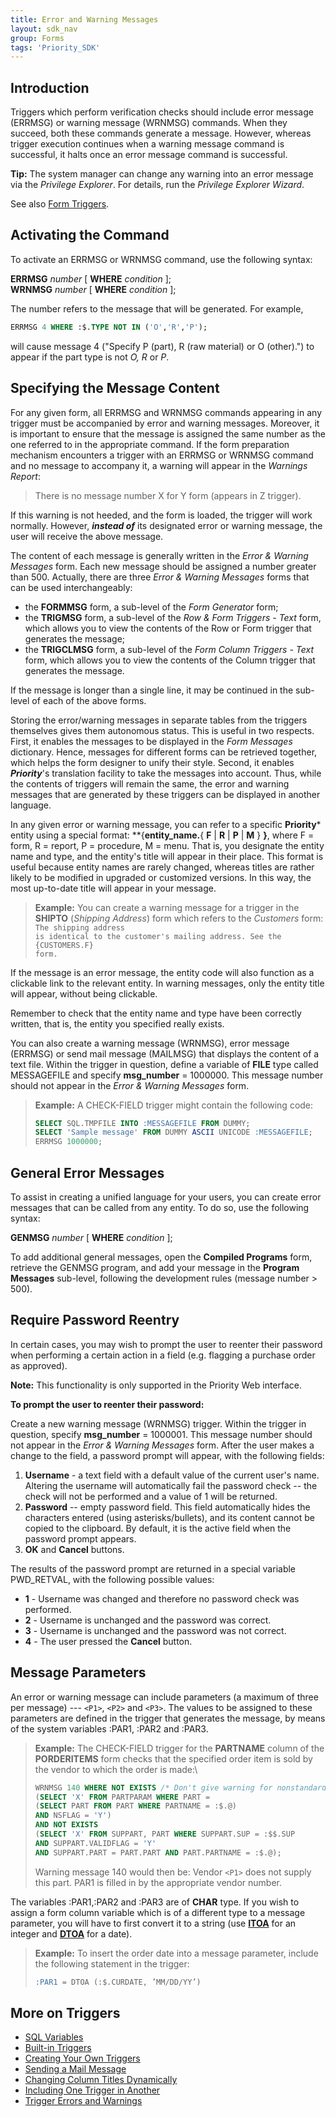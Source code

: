 ```yaml
---
title: Error and Warning Messages
layout: sdk_nav
group: Forms
tags: 'Priority_SDK'
---
```


## Introduction

Triggers which perform verification checks should include error message
(ERRMSG) or warning message (WRNMSG) commands. When they succeed, both
these commands generate a message. However, whereas trigger execution
continues when a warning message command is successful, it halts once an
error message command is successful.

**Tip:** The system manager can change any warning into an error message
via the *Privilege Explorer*. For details, run the *Privilege Explorer
Wizard*.

See also [Form Triggers](Form-Triggers ).

## Activating the Command 

To activate an ERRMSG or WRNMSG command, use the following syntax:


**ERRMSG** *number* [ **WHERE** *condition* ];\
**WRNMSG** *number* [ **WHERE** *condition* ];

The number refers to the message that will be generated. For example,

```sql
ERRMSG 4 WHERE :$.TYPE NOT IN ('O','R','P');
```

will cause message 4 ("Specify P (part), R (raw material) or O
(other).") to appear if the part type is not *O, R* or *P*.

## Specifying the Message Content 

For any given form, all ERRMSG and WRNMSG commands appearing in any
trigger must be accompanied by error and warning messages. Moreover, it
is important to ensure that the message is assigned the same number as
the one referred to in the appropriate command. If the form preparation
mechanism encounters a trigger with an ERRMSG or WRNMSG command and no
message to accompany it, a warning will appear in the *Warnings Report*:

> There is no message number X for Y form (appears in Z trigger).

If this warning is not heeded, and the form is loaded, the trigger will
work normally. However, ***instead of*** its designated error or warning
message, the user will receive the above message.

The content of each message is generally written in the *Error & Warning
Messages* form. Each new message should be assigned a number greater
than 500. Actually, there are three *Error & Warning Messages* forms
that can be used interchangeably:

-   the **FORMMSG** form, a sub-level of the *Form Generator* form;
-   the **TRIGMSG** form, a sub-level of the *Row & Form Triggers -
    Text* form, which allows you to view the contents of the Row or Form
    trigger that generates the message;
-   the **TRIGCLMSG** form, a sub-level of the *Form Column Triggers -
    Text* form, which allows you to view the contents of the Column
    trigger that generates the message.

If the message is longer than a single line, it may be continued in the
sub-level of each of the above forms.

Storing the error/warning messages in separate tables from the triggers
themselves gives them autonomous status. This is useful in two respects.
First, it enables the messages to be displayed in the *Form Messages*
dictionary. Hence, messages for different forms can be retrieved
together, which helps the form designer to unify their style. Second, it
enables ***Priority***'s translation facility to take the messages into
account. Thus, while the contents of triggers will remain the same, the
error and warning messages that are generated by these triggers can be
displayed in another language.

In any given error or warning message, you can refer to a specific
**Priority*** entity using a special format:
**{**entity_name.**{ **F** \| **R** \| **P** \| **M** } **}**,
where F = form, R = report, P = procedure, M = menu. That is, you
designate the entity name and type, and the entity's title will appear
in their place. This format is useful because entity names are rarely
changed, whereas titles are rather likely to be modified in upgraded or
customized versions. In this way, the most up-to-date title will appear
in your message.

> **Example:** You can create a warning message for a trigger in the
> **SHIPTO** (*Shipping Address*) form which refers to the *Customers*
> form: <code>The shipping address is identical to the customer's mailing
> address. See the {CUSTOMERS.F} form.</code>

If the message is an error message, the entity code will also function as a clickable link to the relevant entity. In warning messages, only the entity title will appear, without being clickable.

Remember to check that the entity name and type have been correctly
written, that is, the entity you specified really exists.

You can also create a warning message (WRNMSG), error message (ERRMSG)
or send mail message (MAILMSG) that displays the content of a text file.
Within the trigger in question, define a variable of **FILE** type
called MESSAGEFILE and specify **msg_number** = 1000000. This message
number should not appear in the *Error & Warning Messages* form.

> **Example:** A CHECK-FIELD trigger might contain the following code:
>
> ```sql
> SELECT SQL.TMPFILE INTO :MESSAGEFILE FROM DUMMY;
> SELECT 'Sample message' FROM DUMMY ASCII UNICODE :MESSAGEFILE;
> ERRMSG 1000000;
> ```

## General Error Messages 

To assist in creating a unified language for your users, you can create
error messages that can be called from any entity. To do so, use the
following syntax:

**GENMSG** *number* \[ **WHERE** *condition* \];

To add additional general messages, open the **Compiled Programs** form,
retrieve the GENMSG program, and add your message in the **Program
Messages** sub-level, following the development rules (message number \>
500).

## Require Password Reentry 

In certain cases, you may wish to prompt the user to reenter their
password when performing a certain action in a field (e.g. flagging a
purchase order as approved).

 **Note:** This functionality is only supported in the Priority Web interface.

**To prompt the user to reenter their password:**

Create a new warning message (WRNMSG) trigger. Within the trigger in
question, specify **msg_number** = 1000001. This message number should
not appear in the *Error & Warning Messages* form. After the user makes
a change to the field, a password prompt will appear, with the following
fields:

1.  **Username** - a text field with a default value of the current
    user\'s name. Altering the username will automatically fail the
    password check -- the check will not be performed and a value of 1
    will be returned.
2.  **Password** -- empty password field. This field automatically hides
    the characters entered (using asterisks/bullets), and its content
    cannot be copied to the clipboard. By default, it is the active
    field when the password prompt appears.
3.  **OK** and **Cancel** buttons.

The results of the password prompt are returned in a special variable
PWD_RETVAL, with the following possible values:

-   **1** - Username was changed and therefore no password check was
    performed.
-   **2** - Username is unchanged and the password was correct.
-   **3** - Username is unchanged and the password was not correct.
-   **4** - The user pressed the **Cancel** button.

## Message Parameters 

An error or warning message can include parameters (a maximum of three
per message) --- `<P1>`, `<P2>` and `<P3>`. The
values to be assigned to these parameters are defined in the trigger
that generates the message, by means of the system variables :PAR1,
:PAR2 and :PAR3.

> **Example:** The CHECK-FIELD trigger for the **PARTNAME** column of
> the **PORDERITEMS** form checks that the specified order item is sold
> by the vendor to which the order is made:\
>
> ```sql
> WRNMSG 140 WHERE NOT EXISTS /* Don't give warning for nonstandard*/
> (SELECT 'X' FROM PARTPARAM WHERE PART =
> (SELECT PART FROM PART WHERE PARTNAME = :$.@)
> AND NSFLAG = 'Y')
> AND NOT EXISTS
> (SELECT 'X' FROM SUPPART, PART WHERE SUPPART.SUP = :$$.SUP
> AND SUPPART.VALIDFLAG = 'Y'
> AND SUPPART.PART = PART.PART AND PART.PARTNAME = :$.@);
> ```
>
> Warning message 140 would then be: Vendor `<P1>` does not
> supply this part. PAR1 is filled in by the appropriate vendor number.

The variables :PAR1,:PAR2 and :PAR3 are of **CHAR** type. If you wish to
assign a form column variable which is of a different type to a message
parameter, you will have to first convert it to a string (use
[**ITOA**](Scalar-Expressions#Strings ) for an
integer and [**DTOA**](ATOD-and-DTOA ) for a date).

> **Example:** To insert the order date into a message parameter,
> include the following statement in the trigger:
>
> ```sql
> :PAR1 = DTOA (:$.CURDATE, ’MM/DD/YY’)
> ```

## More on Triggers 

-   [SQL Variables](SQL-Variables )
-   [Built-in Triggers](Built-in-Triggers )
-   [Creating Your Own Triggers](Creating-your-Triggers )
-   [Sending a Mail Message](Send-Mail )
-   [Changing Column Titles
    Dynamically](Dynamic-Column-Titles )
-   [Including One Trigger in
    Another](Include-Triggers )
-   [Trigger Errors and
    Warnings](Trigger-Errors )
